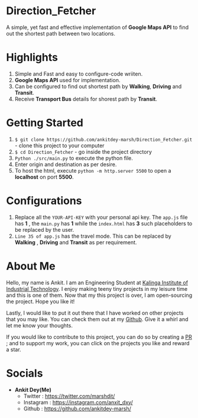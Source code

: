 # Direction_Fetcher
A simple, yet fast and effective implementation of __Google Maps API__ to find out the shortest path between two locations. 

# Highlights
1. Simple and Fast and easy to configure-code wriiten.
2. __Google Maps API__ used for implementation.
3. Can be configured to find out shortest path by __Walking__, __Driving__ and __Transit__.
4. Receive __Transport Bus__ details for shorest path by __Transit__.


# Getting Started
1. `$ git clone https://github.com/ankitdey-marsh/Direction_Fetcher.git` - clone this project to your computer
2. `$ cd Direction_Fetcher` - go inside the project directory
3. `Python ./src/main.py` to execute the python file.
4. Enter origin and destination as per desire.
5. To host the html, execute `python -m http.server 5500` to open a __localhost__ on port __5500__.

# Configurations
1. Replace all the `YOUR-API-KEY` with your personal api key. The `app.js` file has __1__ , the `main.py` has __1__ while the `index.html` has __3__ such placeholders to be replaced by the user.
2. `Line 35 of app.js` has the travel mode. This can be replaced by __Walking__ , __Driving__ and __Transit__ as per requirement.



# About Me
Hello, my name is Ankit. I am an Engineering Student at [Kalinga Institute of Industrial Technology](https://kiit.ac.in/). I enjoy making teeny tiny projects in
my leisure time and this is one of them. Now that my this project is over, I am open-sourcing the project. Hope you like it!

Lastly, I would like to put it out there that I have worked on other projects that you may like. You can check them out at my [Github](https://github.com/ankitdey-marsh/). Give it a whirl and let me know your thoughts.

If you would like to contribute to this project, you can do so by creating a [PR](https://help.github.com/articles/about-pull-requests/) ; and to support my work, you can click on the projects you like and reward a star.

# Socials

- __Ankit Dey(Me)__
    - Twitter : https://twitter.com/marshdit/
    - Instagram : https://instagram.com/anxit_dxy/
    - Github : https://github.com/ankitdey-marsh/



